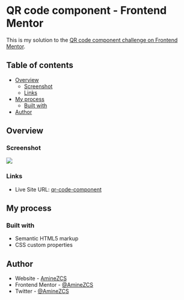 # QR code component - Frontend Mentor

This is my solution to the [QR code component challenge on Frontend Mentor](https://www.frontendmentor.io/challenges/qr-code-component-iux_sIO_H).

## Table of contents

- [Overview](#overview)
  - [Screenshot](#screenshot)
  - [Links](#links)
- [My process](#my-process)
  - [Built with](#built-with)
- [Author](#author)

## Overview

### Screenshot

![](./screenshot.jpg)



### Links

- Live Site URL: [qr-code-component](https://aminezcs.github.io/qr-code-component/)

## My process

### Built with

- Semantic HTML5 markup
- CSS custom properties

## Author

- Website - [AmineZCS](https://www.aminezcs.github.io)
- Frontend Mentor - [@AmineZCS](https://www.frontendmentor.io/profile/AmineZCS)
- Twitter - [@AmineZCS](https://www.twitter.com/AmineZCS)

